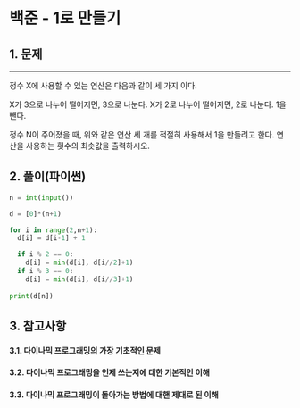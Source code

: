# 백준 - 1로 만들기

## 1. 문제
***
정수 X에 사용할 수 있는 연산은 다음과 같이 세 가지 이다.

X가 3으로 나누어 떨어지면, 3으로 나눈다.
X가 2로 나누어 떨어지면, 2로 나눈다.
1을 뺀다.

정수 N이 주어졌을 때, 위와 같은 연산 세 개를 적절히 사용해서 1을 만들려고 한다. 연산을 사용하는 횟수의 최솟값을 출력하시오.
## 2. 풀이(파이썬)
```py
n = int(input())

d = [0]*(n+1)

for i in range(2,n+1):
  d[i] = d[i-1] + 1

  if i % 2 == 0:
    d[i] = min(d[i], d[i//2]+1)
  if i % 3 == 0:
    d[i] = min(d[i], d[i//3]+1)
  
print(d[n])
```

## 3. 참고사항
#### 3.1. 다이나믹 프로그래밍의 가장 기초적인 문제
#### 3.2. 다이나믹 프로그래밍을 언제 쓰는지에 대한 기본적인 이해
#### 3.3. 다이나믹 프로그래밍이 돌아가는 방법에 대핸 제대로 된 이해